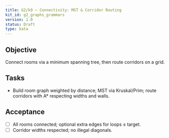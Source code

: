 ```yaml
---
title: G2/k9 — Connectivity: MST & Corridor Routing
kit_id: g2_graphs_grammars
version: 1.0
status: Draft
type: kata
---
```

## Objective
Connect rooms via a minimum spanning tree, then route corridors on a grid.
## Tasks
- Build room graph weighted by distance; MST via Kruskal/Prim; route corridors with A* respecting widths and walls.
## Acceptance
- [ ] All rooms connected; optional extra edges for loops ≤ target.  
- [ ] Corridor widths respected; no illegal diagonals.
